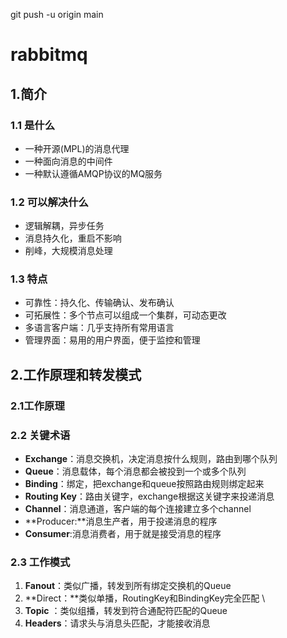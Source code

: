 git push -u origin main



# rabbitmq

## 1.简介

### 1.1 是什么

- 一种开源(MPL)的消息代理
- 一种面向消息的中间件
- 一种默认遵循AMQP协议的MQ服务

### 1.2 可以解决什么

- 逻辑解耦，异步任务
- 消息持久化，重启不影响
- 削峰，大规模消息处理

### 1.3 特点

- 可靠性：持久化、传输确认、发布确认
- 可拓展性：多个节点可以组成一个集群，可动态更改
- 多语言客户端：几乎支持所有常用语言
- 管理界面：易用的用户界面，便于监控和管理

## 2.工作原理和转发模式

### 2.1工作原理

### 2.2 关键术语

- **Exchange**：消息交换机，决定消息按什么规则，路由到哪个队列
- **Queue**：消息载体，每个消息都会被投到一个或多个队列
- **Binding**：绑定，把exchange和queue按照路由规则绑定起来
- **Routing Key**：路由关键字，exchange根据这关键字来投递消息
- **Channel**：消息通道，客户端的每个连接建立多个channel
- **Producer:**消息生产者，用于投递消息的程序
- **Consumer**:消息消费者，用于就是接受消息的程序

### 2.3 工作模式

1. **Fanout**：类似广播，转发到所有绑定交换机的Queue
2. **Direct：**类似单播，RoutingKey和BindingKey完全匹配 \
3. **Topic** ：类似组播，转发到符合通配符匹配的Queue
4. **Headers**：请求头与消息头匹配，才能接收消息